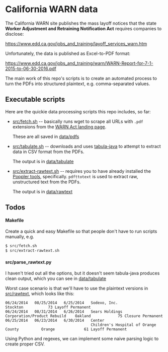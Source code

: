 # California WARN data

The California WARN site publishes the mass layoff notices that the state **Worker Adjustment and Retraining Notification Act** requires companies to disclose:

https://www.edd.ca.gov/jobs_and_training/layoff_services_warn.htm

Unfortunately, the data is published as Excel-to-PDF format:

https://www.edd.ca.gov/jobs_and_training/warn/WARN-Report-for-7-1-2015-to-06-30-2016.pdf

The main work of this repo's scripts is to create an automated process to turn the PDFs into structured plaintext, e.g. comma-separated values.


## Executable scripts

Here are the quickie data processing scripts this repo includes, so far:


- [src/fetch.sh](src/fetch.sh) -- basically runs wget to scrape all URLs with `.pdf` extensions from the [WARN Act landing page](https://www.edd.ca.gov/jobs_and_training/layoff_services_warn.htm). 

    These are all saved in [data/pdfs](data/pdfs)

- [src/tabulate.sh](src/tabulate.sh) -- downloads and uses [tabula-java](https://github.com/tabulapdf/tabula-java) to attempt to extract data in CSV format from the PDFs. 

    The output is in [data/tabulate](data/tabulate)

- [src/extract-rawtext.sh](src/extract-rawtext.sh) -- requires you to have already installed the [Poppler tools](https://poppler.freedesktop.org/), specifically. `pdfttotext` is used to extract raw, unstructured text from the PDFs.

    The output is in [data/rawtext](data/rawtext)    


## Todos

#### Makefile

Create a quick and easy Makefile so that people don't have to run scripts manually, e.g.

```sh
$ src/fetch.sh
$ src/extract-rawtext.sh
```

#### src/parse_rawtext.py

I haven't tried out all the options, but it doesn't seem tabula-java produces clean output, which you can see in [data/tabulate](data/tabulate)

Worst case scenario is that we'll have to use the plaintext versions in [src/rawtext](src/rawtext), which looks like this: 

```
06/24/2014   08/25/2014   6/25/2014   Sodexo, Inc.                                  Stockton           73 Layoff Permanent
06/24/2014   08/31/2014   6/26/2014   Sears Holdings Corporation/Product Rebuild    Oakland            75 Closure Permanent
06/25/2014   06/23/2014   6/30/2014   Center
                                      Children's Hospital of Orange County          Orange             61 Layoff Permanent
```




Using Python and regexes, we can implement some naive parsing logic to create proper CSV.






